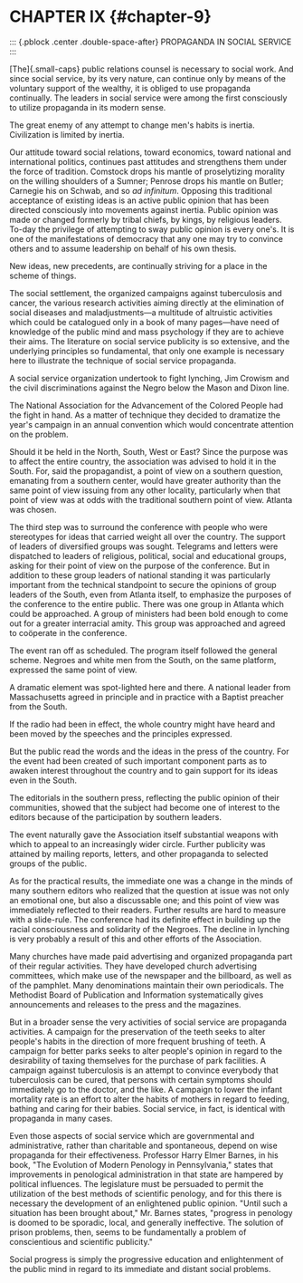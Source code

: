 # CHAPTER IX {#chapter-9}

::: {.pblock .center .double-space-after}
PROPAGANDA IN SOCIAL SERVICE
:::

[The]{.small-caps} public relations counsel is necessary to social work.
And since social service, by its very nature, can continue only by means
of the voluntary support of the wealthy, it is obliged to use propaganda
continually. The leaders in social service were among the first
consciously to utilize propaganda in its modern sense.

The great enemy of any attempt to change men's habits is inertia.
Civilization is limited by inertia.

Our attitude toward social relations, toward economics, toward national
and international politics, continues past attitudes and strengthens
them under the force of tradition. Comstock drops his mantle of
proselytizing morality on the willing shoulders of a Sumner; Penrose
drops his mantle on Butler; Carnegie his on Schwab, and so _ad
infinitum_. Opposing this traditional acceptance of existing ideas is an
active public opinion that has been directed consciously into movements
against inertia. Public opinion was made or changed formerly by tribal
chiefs, by kings, by religious leaders. To-day the privilege of
attempting to sway public opinion is every one's. It is one of the
manifestations of democracy that any one may try to convince others and
to assume leadership on behalf of his own thesis.

New ideas, new precedents, are continually striving for a place in the
scheme of things.

The social settlement, the organized campaigns against tuberculosis and
cancer, the various research activities aiming directly at the
elimination of social diseases and maladjustments—a multitude of
altruistic activities which could be catalogued only in a book of many
pages—have need of knowledge of the public mind and mass psychology if
they are to achieve their aims. The literature on social service
publicity is so extensive, and the underlying principles so fundamental,
that only one example is necessary here to illustrate the technique of
social service propaganda.

A social service organization undertook to fight lynching, Jim Crowism
and the civil discriminations against the Negro below the Mason and
Dixon line.

The National Association for the Advancement of the Colored People had
the fight in hand. As a matter of technique they decided to dramatize
the year's campaign in an annual convention which would concentrate
attention on the problem.

Should it be held in the North, South, West or East? Since the purpose
was to affect the entire country, the association was advised to hold it
in the South. For, said the propagandist, a point of view on a southern
question, emanating from a southern center, would have greater authority
than the same point of view issuing from any other locality,
particularly when that point of view was at odds with the traditional
southern point of view. Atlanta was chosen.

The third step was to surround the conference with people who were
stereotypes for ideas that carried weight all over the country. The
support of leaders of diversified groups was sought. Telegrams and
letters were dispatched to leaders of religious, political, social and
educational groups, asking for their point of view on the purpose of the
conference. But in addition to these group leaders of national standing
it was particularly important from the technical standpoint to secure
the opinions of group leaders of the South, even from Atlanta itself, to
emphasize the purposes of the conference to the entire public. There was
one group in Atlanta which could be approached. A group of ministers had
been bold enough to come out for a greater interracial amity. This group
was approached and agreed to coöperate in the conference.

The event ran off as scheduled. The program itself followed the general
scheme. Negroes and white men from the South, on the same platform,
expressed the same point of view.

A dramatic element was spot-lighted here and there. A national leader
from Massachusetts agreed in principle and in practice with a Baptist
preacher from the South.

If the radio had been in effect, the whole country might have heard and
been moved by the speeches and the principles expressed.

But the public read the words and the ideas in the press of the country.
For the event had been created of such important component parts as to
awaken interest throughout the country and to gain support for its ideas
even in the South.

The editorials in the southern press, reflecting the public opinion of
their communities, showed that the subject had become one of interest to
the editors because of the participation by southern leaders.

The event naturally gave the Association itself substantial weapons with
which to appeal to an increasingly wider circle. Further publicity was
attained by mailing reports, letters, and other propaganda to selected
groups of the public.

As for the practical results, the immediate one was a change in the
minds of many southern editors who realized that the question at issue
was not only an emotional one, but also a discussable one; and this
point of view was immediately reflected to their readers. Further
results are hard to measure with a slide-rule. The conference had its
definite effect in building up the racial consciousness and solidarity
of the Negroes. The decline in lynching is very probably a result of
this and other efforts of the Association.

Many churches have made paid advertising and organized propaganda part
of their regular activities. They have developed church advertising
committees, which make use of the newspaper and the billboard, as well
as of the pamphlet. Many denominations maintain their own periodicals.
The Methodist Board of Publication and Information systematically gives
announcements and releases to the press and the magazines.

But in a broader sense the very activities of social service are
propaganda activities. A campaign for the preservation of the teeth
seeks to alter people's habits in the direction of more frequent
brushing of teeth. A campaign for better parks seeks to alter people's
opinion in regard to the desirability of taxing themselves for the
purchase of park facilities. A campaign against tuberculosis is an
attempt to convince everybody that tuberculosis can be cured, that
persons with certain symptoms should immediately go to the doctor, and
the like. A campaign to lower the infant mortality rate is an effort to
alter the habits of mothers in regard to feeding, bathing and caring for
their babies. Social service, in fact, is identical with propaganda in
many cases.

Even those aspects of social service which are governmental and
administrative, rather than charitable and spontaneous, depend on wise
propaganda for their effectiveness. Professor Harry Elmer Barnes, in his
book, "The Evolution of Modern Penology in Pennsylvania," states that
improvements in penological administration in that state are hampered by
political influences. The legislature must be persuaded to permit the
utilization of the best methods of scientific penology, and for this
there is necessary the development of an enlightened public opinion.
"Until such a situation has been brought about," Mr. Barnes states,
"progress in penology is doomed to be sporadic, local, and generally
ineffective. The solution of prison problems, then, seems to be
fundamentally a problem of conscientious and scientific publicity."

Social progress is simply the progressive education and enlightenment of
the public mind in regard to its immediate and distant social problems.

